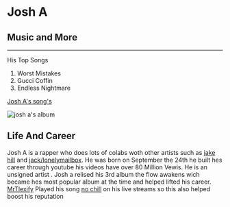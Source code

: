 # Josh A
##  Music and More
---
His Top Songs 

1. Worst Mistakes
2. Gucci Coffin
3. Endless Nightmare 

[Josh A's song's](https://www.google.com/search?safe=active&sxsrf=ALeKk039OqWIxaGhn6GIF0MZ-_IHlhXjMQ%3A1586154618505&ei=esyKXpTBHo-Y4-EP2YmlmA4&q=josh+a%27s+top+songs&oq=josh+a%27s+top+songs&gs_lcp=CgZwc3ktYWIQAzIECCMQJzIGCAAQFhAeMgYIABAWEB4yBQgAEM0CSgoIFxIGMTEtNTI1SggIGBIEMTEtMVAAWABgwQJoAHAAeACAAYkEiAGJBJIBAzUtMZgBAKoBB2d3cy13aXo&sclient=psy-ab&ved=0ahUKEwiU5uC0ltPoAhUPzDgGHdlECeMQ4dUDCAw&uact=5)

  ![josh a's album](https://is3-ssl.mzstatic.com/image/thumb/Music125/v4/37/9e/40/379e401a-0ed6-557b-b248-e1a25367622d/source/1200x1200bb.jpg
  )
## Life And Career
Josh A is a rapper who does lots of colabs woth other artists such as [jake hill](https://open.spotify.com/artist/26JloX1vHxGGrGUVeMItFJ) and [jack/lonelymailbox](https://www.youtube.com/channel/UCxOMzMTzK_2Jjt_F0vlWmSQ). He was born on September the 24th he built hes career through youtube his videos have over 80 Million Vewis. He is an unsigned artist . Josh a relised his 3rd album the flow awakens wich became hes most popular album at the time and helped lifted his career. [MrTlexify](https://www.youtube.com/user/MrTLexify) Played his song [no chill](youtube.com/watch?v=puozKfLCXLM) on his live streams so this also helped boost his reputation